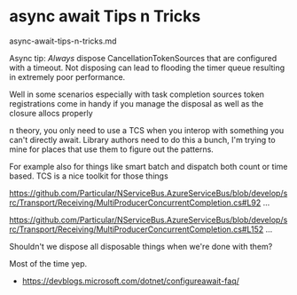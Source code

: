 # async await Tips n Tricks

async-await-tips-n-tricks.md

Async tip: 
*Always* dispose CancellationTokenSources that are configured with a timeout. 
Not disposing can lead to flooding the timer queue resulting in extremely poor performance.

Well in some scenarios especially with task completion sources token registrations come in 
handy if you manage the disposal as well as the closure allocs properly

n theory, you only need to use a TCS when you interop with something you can't directly await. 
Library authors need to do this a bunch, I'm trying to mine for places that use them to figure 
out the patterns.

For example also for things like smart batch and dispatch both count or time based. TCS is a nice 
toolkit for those things

https://github.com/Particular/NServiceBus.AzureServiceBus/blob/develop/src/Transport/Receiving/MultiProducerConcurrentCompletion.cs#L92 …

https://github.com/Particular/NServiceBus.AzureServiceBus/blob/develop/src/Transport/Receiving/MultiProducerConcurrentCompletion.cs#L152 …

Shouldn't we dispose all disposable things when we're done with them?

Most of the time yep.



*   https://devblogs.microsoft.com/dotnet/configureawait-faq/





